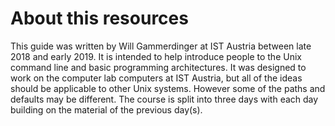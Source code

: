 # About this resources

This guide was written by Will Gammerdinger at IST Austria between late 2018 and early 2019. It is intended to help introduce people to the Unix command line and basic programming architectures. It was designed to work on the computer lab computers at IST Austria, but all of the ideas should be applicable to other Unix systems. However some of the paths and defaults may be different. The course is split into three days with each day building on the material of the previous day(s).
